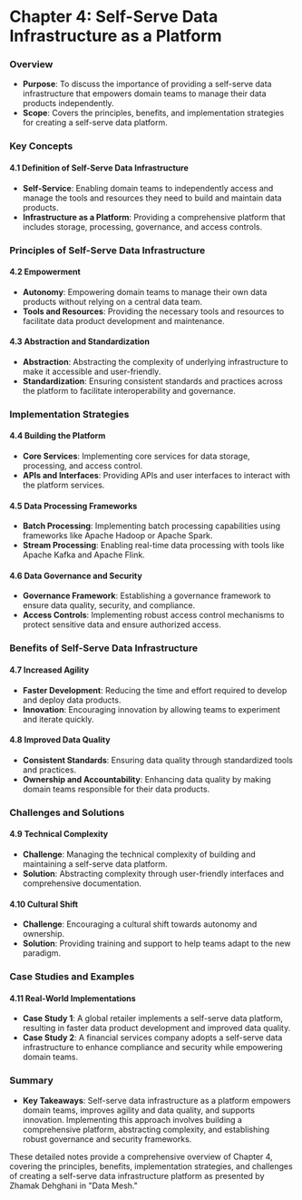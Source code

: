 # Chapter 4: Self-Serve Data Infrastructure as a Platform

### Overview
- **Purpose**: To discuss the importance of providing a self-serve data infrastructure that empowers domain teams to manage their data products independently.
- **Scope**: Covers the principles, benefits, and implementation strategies for creating a self-serve data platform.

### Key Concepts

#### 4.1 Definition of Self-Serve Data Infrastructure
- **Self-Service**: Enabling domain teams to independently access and manage the tools and resources they need to build and maintain data products.
- **Infrastructure as a Platform**: Providing a comprehensive platform that includes storage, processing, governance, and access controls.

### Principles of Self-Serve Data Infrastructure

#### 4.2 Empowerment
- **Autonomy**: Empowering domain teams to manage their own data products without relying on a central data team.
- **Tools and Resources**: Providing the necessary tools and resources to facilitate data product development and maintenance.

#### 4.3 Abstraction and Standardization
- **Abstraction**: Abstracting the complexity of underlying infrastructure to make it accessible and user-friendly.
- **Standardization**: Ensuring consistent standards and practices across the platform to facilitate interoperability and governance.

### Implementation Strategies

#### 4.4 Building the Platform
- **Core Services**: Implementing core services for data storage, processing, and access control.
- **APIs and Interfaces**: Providing APIs and user interfaces to interact with the platform services.

#### 4.5 Data Processing Frameworks
- **Batch Processing**: Implementing batch processing capabilities using frameworks like Apache Hadoop or Apache Spark.
- **Stream Processing**: Enabling real-time data processing with tools like Apache Kafka and Apache Flink.

#### 4.6 Data Governance and Security
- **Governance Framework**: Establishing a governance framework to ensure data quality, security, and compliance.
- **Access Controls**: Implementing robust access control mechanisms to protect sensitive data and ensure authorized access.

### Benefits of Self-Serve Data Infrastructure

#### 4.7 Increased Agility
- **Faster Development**: Reducing the time and effort required to develop and deploy data products.
- **Innovation**: Encouraging innovation by allowing teams to experiment and iterate quickly.

#### 4.8 Improved Data Quality
- **Consistent Standards**: Ensuring data quality through standardized tools and practices.
- **Ownership and Accountability**: Enhancing data quality by making domain teams responsible for their data products.

### Challenges and Solutions

#### 4.9 Technical Complexity
- **Challenge**: Managing the technical complexity of building and maintaining a self-serve data platform.
- **Solution**: Abstracting complexity through user-friendly interfaces and comprehensive documentation.

#### 4.10 Cultural Shift
- **Challenge**: Encouraging a cultural shift towards autonomy and ownership.
- **Solution**: Providing training and support to help teams adapt to the new paradigm.

### Case Studies and Examples

#### 4.11 Real-World Implementations
- **Case Study 1**: A global retailer implements a self-serve data platform, resulting in faster data product development and improved data quality.
- **Case Study 2**: A financial services company adopts a self-serve data infrastructure to enhance compliance and security while empowering domain teams.

### Summary
- **Key Takeaways**: Self-serve data infrastructure as a platform empowers domain teams, improves agility and data quality, and supports innovation. Implementing this approach involves building a comprehensive platform, abstracting complexity, and establishing robust governance and security frameworks.

These detailed notes provide a comprehensive overview of Chapter 4, covering the principles, benefits, implementation strategies, and challenges of creating a self-serve data infrastructure platform as presented by Zhamak Dehghani in "Data Mesh."